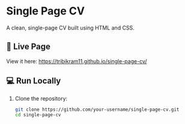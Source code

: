  
# Single Page CV

A clean, single-page CV built using HTML and CSS.

## 🚀 Live Page
View it here: https://tribikram11.github.io/single-page-cv/

## 💻 Run Locally
1. Clone the repository:
   ```bash
   git clone https://github.com/your-username/single-page-cv.git
   cd single-page-cv
